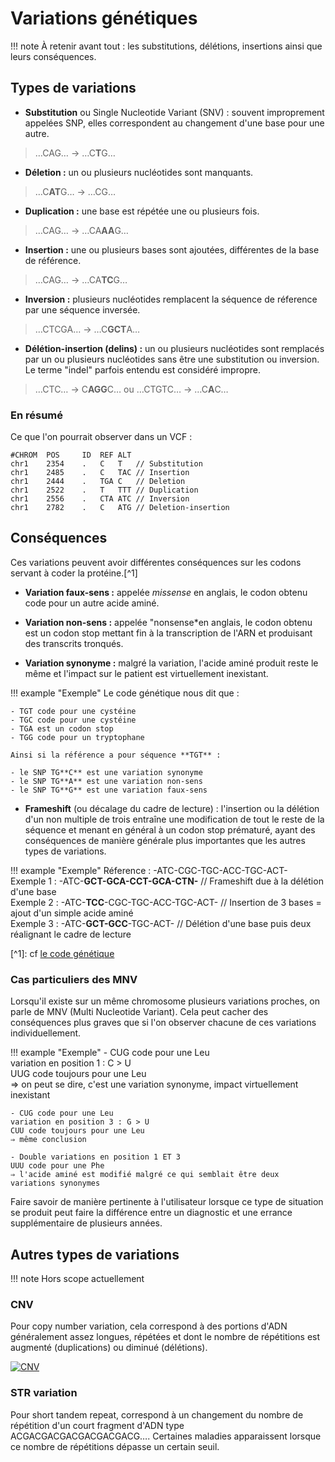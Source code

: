 # Variations génétiques

!!! note
  À retenir avant tout : les substitutions, délétions, insertions ainsi que leurs
  conséquences.

## Types de variations

- **Substitution** ou Single Nucleotide Variant (SNV) : souvent improprement appelées
  SNP, elles correspondent au changement d'une base pour une autre.

> …CAG… → …C**T**G…

- **Déletion :** un ou plusieurs nucléotides sont manquants.

> …C**AT**G… → …CG…

- **Duplication :** une base est répétée une ou plusieurs fois.

> …CAG… → …CA**AA**G…

- **Insertion :** une ou plusieurs bases sont ajoutées, différentes de la base de
  référence.

> …CAG… → …CA**TC**G…

- **Inversion :** plusieurs nucléotides remplacent la séquence de réference par une
  séquence inversée.

> …CTCGA… → …C**GCT**A…

- **Délétion-insertion (delins) :** un ou plusieurs nucléotides sont remplacés par un ou
  plusieurs nucléotides sans être une substitution ou inversion. Le terme "indel"
  parfois entendu est considéré impropre.

> …CTC… → C**AGG**C… ou …CTGTC… → …C**A**C…

### En résumé

Ce que l'on pourrait observer dans un VCF :

```text
#CHROM	POS     ID	REF	ALT
chr1	2354	.	C	T	// Substitution
chr1	2485	.	C	TAC // Insertion
chr1	2444	.	TGA	C	// Deletion
chr1	2522	.	T	TTT	// Duplication
chr1	2556	.	CTA	ATC // Inversion
chr1	2782	.	C	ATG // Deletion-insertion
```

## Conséquences

Ces variations peuvent avoir différentes conséquences sur les codons servant à coder la
protéine.\[^1\]

- **Variation faux-sens :** appelée _missense_ en anglais, le codon obtenu code pour un
  autre acide aminé.

- **Variation non-sens :** appelée "nonsense\*en anglais, le codon obtenu est un codon
  stop mettant fin à la transcription de l'ARN et produisant des transcrits tronqués.

- **Variation synonyme :** malgré la variation, l'acide aminé produit reste le même et
  l'impact sur le patient est virtuellement inexistant.

!!! example "Exemple" Le code génétique nous dit que :

```text
- TGT code pour une cystéine
- TGC code pour une cystéine
- TGA est un codon stop
- TGG code pour un tryptophane

Ainsi si la référence a pour séquence **TGT** :

- le SNP TG**C** est une variation synonyme
- le SNP TG**A** est une variation non-sens
- le SNP TG**G** est une variation faux-sens
```

- **Frameshift** (ou décalage du cadre de lecture) : l'insertion ou la délétion d'un non
  multiple de trois entraîne une modification de tout le reste de la séquence et menant
  en général à un codon stop prématuré, ayant des conséquences de manière générale plus
  importantes que les autres types de variations.

!!! example "Exemple" Réference : -ATC-CGC-TGC-ACC-TGC-ACT-\
Exemple 1 : -ATC-**GCT-GCA-CCT-GCA-CTN-** // Frameshift due à la délétion d'une base\
Exemple 2 : -ATC-**TCC**-CGC-TGC-ACC-TGC-ACT- // Insertion de 3 bases = ajout d'un
simple acide aminé\
Exemple 3 : -ATC-**GCT-GCC**-TGC-ACT- // Délétion d'une base puis deux réalignant le cadre
de lecture

\[^1\]: cf [le code génétique](/ressources/newcomers/dna/#le-code-genetique)

### Cas particuliers des MNV

Lorsqu'il existe sur un même chromosome plusieurs variations proches, on parle de MNV
(Multi Nucleotide Variant). Cela peut cacher des conséquences plus graves que si l'on
observer chacune de ces variations individuellement.

!!! example "Exemple" \- CUG code pour une Leu\
variation en position 1 : C > U\
UUG code toujours pour une Leu\
⇒ on peut se dire, c'est une variation synonyme, impact virtuellement inexistant

```text
- CUG code pour une Leu
variation en position 3 : G > U
CUU code toujours pour une Leu
⇒ même conclusion

- Double variations en position 1 ET 3
UUU code pour une Phe
⇒ l'acide aminé est modifié malgré ce qui semblait être deux variations synonymes
```

Faire savoir de manière pertinente à l'utilisateur lorsque ce type de situation se
produit peut faire la différence entre un diagnostic et une errance supplémentaire de
plusieurs années.

## Autres types de variations

!!! note
  Hors scope actuellement

### CNV

Pour copy number variation, cela correspond à des portions d'ADN généralement assez
longues, répétées et dont le nombre de répétitions est augmenté (duplications) ou
diminué (délétions).

[![CNV](./images/cnv.jpg)](./images/cnv.jpg)

### STR variation

Pour short tandem repeat, correspond à un changement du nombre de répétition d'un court
fragment d'ADN type ACGACGACGACGACGACGACG…. Certaines maladies apparaissent lorsque ce
nombre de répétitions dépasse un certain seuil.

